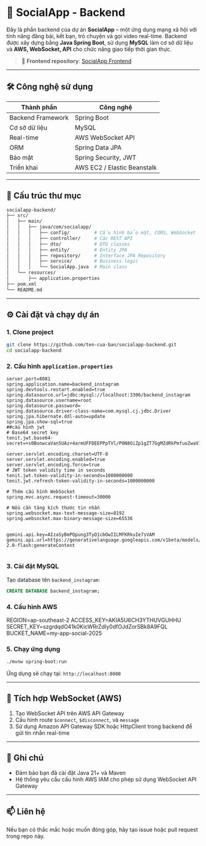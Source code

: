 # 🚀 SocialApp - Backend

Đây là phần backend của dự án **SocialApp** – một ứng dụng mạng xã hội với tính năng đăng bài, kết bạn, trò chuyện và gọi video real-time. Backend được xây dựng bằng **Java Spring Boot**, sử dụng **MySQL** làm cơ sở dữ liệu và **AWS, WebSocket, API** cho chức năng giao tiếp thời gian thực.

> 🔗 **Frontend repository**: [SocialApp Frontend](https://github.com/vanmuoi24/Social-app-fontend)

---

## 🛠️ Công nghệ sử dụng

| Thành phần        | Công nghệ                   |
| ----------------- | --------------------------- |
| Backend Framework | Spring Boot                 |
| Cơ sở dữ liệu     | MySQL                       |
| Real-time         | AWS WebSocket API           |
| ORM               | Spring Data JPA             |
| Bảo mật           | Spring Security, JWT        |
| Triển khai        | AWS EC2 / Elastic Beanstalk |

---

## 📁 Cấu trúc thư mục

```bash
socialapp-backend/
├── src/
│   ├── main/
│   │   ├── java/com/socialapp/
│   │   │   ├── config/         # Cấu hình bảo mật, CORS, WebSocket
│   │   │   ├── controller/     # Các REST API
│   │   │   ├── dto/            # DTO classes
│   │   │   ├── entity/         # Entity JPA
│   │   │   ├── repository/     # Interface JPA Repository
│   │   │   ├── service/        # Business logic
│   │   │   └── SocialApp.java  # Main class
│   └── resources/
│       ├── application.properties
├── pom.xml
└── README.md
```

---

## ⚙️ Cài đặt và chạy dự án

### 1. Clone project

```bash
git clone https://github.com/ten-cua-ban/socialapp-backend.git
cd socialapp-backend
```

### 2. Cấu hình `application.properties`

```properties
server.port=8081
spring.application.name=backend_instagram
spring.devtools.restart.enabled=true
spring.datasource.url=jdbc:mysql://localhost:3306/backend_instagram
spring.datasource.username=root
spring.datasource.password=
spring.datasource.driver-class-name=com.mysql.cj.jdbc.Driver
spring.jpa.hibernate.ddl-auto=update
spring.jpa.show-sql=true
##cấu hình jwt
# Base64 secret key
tenit.jwt.base64-secret=+s0BonwcaVan5UAz+4armUFFDEEPPpTVl/P0N8OiZp1gZT7GgMZdRkPmfuoZwaV1UxHbXks84FGDWFP3RzkExQ==

server.servlet.encoding.charset=UTF-8
server.servlet.encoding.enabled=true
server.servlet.encoding.force=true
# JWT token validity time in seconds
tenit.jwt.token-validity-in-seconds=1000000000
tenit.jwt.refresh-token-validity-in-seconds=1000000000

# Thêm cấu hình WebSocket
spring.mvc.async.request-timeout=30000

# Nếu cần tăng kích thước tin nhắn
spring.websocket.max-text-message-size=8192
spring.websocket.max-binary-message-size=65536


gemini.api.key=AIzaSyBmPQpung3TyQ1cbOwIILMFKRkuIe7sVAM
gemini.api.url=https://generativelanguage.googleapis.com/v1beta/models/gemini-2.0-flash:generateContent


```

### 3. Cài đặt MySQL

Tạo database tên `backend_instagram`:

```sql
CREATE DATABASE backend_instagram;
```

### 4. Cấu hình AWS

REGION=ap-southeast-2
ACCESS_KEY=AKIA5U6CH3YTHUVGUHHU
SECRET_KEY=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
BUCKET_NAME=my-app-social-2025

### 5. Chạy ứng dụng

```bash
./mvnw spring-boot:run
```

Ứng dụng sẽ chạy tại: `http://localhost:8080`

---

## 🔌 Tích hợp WebSocket (AWS)

1. Tạo WebSocket API trên AWS API Gateway
2. Cấu hình route `$connect`, `$disconnect`, và `message`
3. Sử dụng Amazon API Gateway SDK hoặc HttpClient trong backend để gửi tin nhắn real-time

---

## 📌 Ghi chú

- Đảm bảo bạn đã cài đặt Java 21+ và Maven
- Hệ thống yêu cầu cấu hình AWS IAM cho phép sử dụng WebSocket API Gateway

---

## 📫 Liên hệ

Nếu bạn có thắc mắc hoặc muốn đóng góp, hãy tạo issue hoặc pull request trong repo này.
